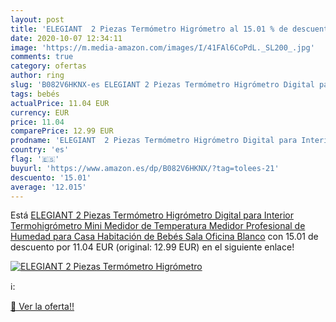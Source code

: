 ```yaml
---
layout: post
title: 'ELEGIANT  2 Piezas Termómetro Higrómetro al 15.01 % de descuento'
date: 2020-10-07 12:34:11
image: 'https://m.media-amazon.com/images/I/41FAl6CoPdL._SL200_.jpg'
comments: true
category: ofertas
author: ring
slug: 'B082V6HKNX-es ELEGIANT 2 Piezas Termómetro Higrómetro Digital para...'
tags: bebés
actualPrice: 11.04 EUR
currency: EUR
price: 11.04
comparePrice: 12.99 EUR
prodname: 'ELEGIANT  2 Piezas Termómetro Higrómetro Digital para Interior  Termohigrómetro Mini Medidor de Temperatura Medidor Profesional de Humedad para Casa  Habitación de Bebés  Sala  Oficina  Blanco'
country: 'es'
flag: '🇪🇸'
buyurl: 'https://www.amazon.es/dp/B082V6HKNX/?tag=tolees-21'
descuento: '15.01'
average: '12.015'
---
```


Está [ELEGIANT  2 Piezas Termómetro Higrómetro Digital para Interior  Termohigrómetro Mini Medidor de Temperatura Medidor Profesional de Humedad para Casa  Habitación de Bebés  Sala  Oficina  Blanco](https://www.amazon.es/dp/B082V6HKNX/?tag=tolees-21) con 15.01 de descuento por 11.04 EUR (original: 12.99 EUR) en el siguiente enlace!

[![ELEGIANT  2 Piezas Termómetro Higrómetro](https://m.media-amazon.com/images/I/41FAl6CoPdL._SL200_.jpg)](https://www.amazon.es/dp/B082V6HKNX/?tag=tolees-21)

ℹ️:


[🛒 Ver la oferta!!](https://www.amazon.es/dp/B082V6HKNX/?tag=tolees-21)

